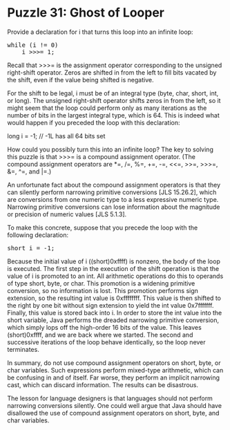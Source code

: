 # Puzzle 31: Ghost of Looper

Provide a declaration for i that turns this loop into an infinite loop:

<pre>
while (i != 0)
    i >>>= 1;
</pre>

Recall that >>>= is the assignment operator corresponding to the unsigned right-shift operator. 
Zeros are shifted in from the left to fill bits vacated by the shift, even if the value being shifted is negative.

For the shift to be legal, i must be of an integral type (byte, char, short, int, or long). 
The unsigned right-shift operator shifts zeros in from the left, so it might seem that the loop could perform only 
as many iterations as the number of bits in the largest integral type, which is 64. This is indeed what would happen 
if you preceded the loop with this declaration:


long i = -1; // -1L has all 64 bits set


How could you possibly turn this into an infinite loop? The key to solving this puzzle is that >>>= is 
a compound assignment operator. 
(The compound assignment operators are *=, /=, %=, +=, -=, <<=, >>=, >>>=, &=, ^=, and |=.)


An unfortunate fact about the compound assignment operators is that they can
silently perform narrowing primitive conversions [JLS 15.26.2],
which are conversions from one numeric type to a less expressive numeric type. 
Narrowing primitive conversions can lose information about the magnitude or precision of numeric values [JLS 5.1.3].


To make this concrete, suppose that you precede the loop with the following declaration:

<pre>
short i = -1;
</pre>

Because the initial value of i ((short)0xffff) is nonzero, the body of the loop is executed.
The first step in the execution of the shift operation is that the value of i is promoted to an int.
All arithmetic operations do this to operands of type short, byte, or char.
This promotion is a widening primitive conversion, so no information is lost.
This promotion performs sign extension, so the resulting int value is 0xffffffff.
This value is then shifted to the right by one bit without sign extension to yield the
int value 0x7fffffff. Finally, this value is stored back into i. In order to store the
int value into the short variable, Java performs the dreaded narrowing primitive conversion,
which simply lops off the high-order 16 bits of the value. This leaves (short)0xffff,
and we are back where we started. The second and successive iterations of the loop behave identically,
so the loop never terminates.


In summary, do not use compound assignment operators on short, byte, or char variables. 
Such expressions perform mixed-type arithmetic, which can be confusing in and of itself. 
Far worse, they perform an implicit narrowing cast, which can discard information. The results can be disastrous.


The lesson for language designers is that languages should not perform narrowing conversions silently. 
One could well argue that Java should have disallowed the use of 
compound assignment operators on short, byte, and char variables.
